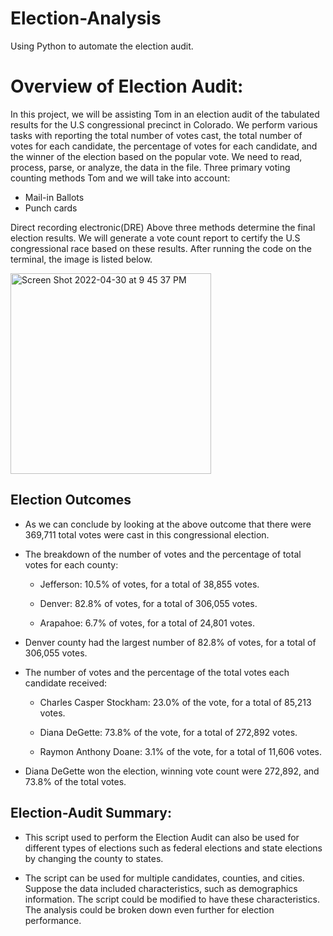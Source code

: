 # Election-Analysis
Using Python to automate the election audit.
# Overview of Election Audit: 

In this project, we will be assisting Tom in an election audit of the tabulated results for the U.S congressional precinct in Colorado. We perform various tasks with reporting the total number of votes cast, the total number of votes for each candidate, the percentage of votes for each candidate, and the winner of the election based on the popular vote. We need to read, process, parse, or analyze, the data in the file. Three primary voting counting methods Tom and we will take into account:

- Mail-in Ballots
- Punch cards

Direct recording electronic(DRE) Above three methods determine the final election results. We will generate a vote count report to certify the U.S congressional race based on these results. After running the code on the terminal, the image is listed below.

<img width="321" alt="Screen Shot 2022-04-30 at 9 45 37 PM" src="https://user-images.githubusercontent.com/92646311/166129086-390adf19-328d-403f-925d-d133195853b3.png">


## Election Outcomes

- As we can conclude by looking at the above outcome that there were 369,711 total votes were cast in this congressional election. 
 
- The breakdown of the number of votes and the percentage of total votes for each county:
 
  - Jefferson: 10.5% of votes, for a total of 38,855 votes.
 
  - Denver: 82.8% of votes, for a total of 306,055 votes.
 
  - Arapahoe: 6.7% of votes, for a total of 24,801 votes.
 
- Denver county had the largest number of 82.8% of votes, for a total of 306,055 votes.
 
- The number of votes and the percentage of the total votes each candidate received:

  - Charles Casper Stockham: 23.0% of the vote, for a total of 85,213 votes.

  - Diana DeGette: 73.8% of the vote, for a total of 272,892 votes.

  - Raymon Anthony Doane: 3.1% of the vote, for a total of 11,606 votes.

- Diana DeGette won the election, winning vote count were 272,892, and 73.8% of the total votes.

## Election-Audit Summary:

- This script used to perform the Election Audit can also be used for different types of elections such as federal elections and state elections by changing the county to states.

- The script can be used for multiple candidates, counties, and cities. Suppose the data included characteristics, such as demographics information. The script could be modified to have these characteristics. The analysis could be broken down even further for election performance.



